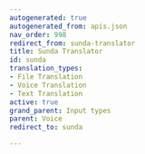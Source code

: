 ```yaml
---
autogenerated: true
autogenerated_from: apis.json
nav_order: 998
redirect_from: sunda-translator
title: Sunda Translator
id: sunda
translation_types:
- File Translation
- Voice Translation
- Text Translation
active: true
grand_parent: Input types
parent: Voice
redirect_to: sunda

---
```



